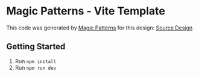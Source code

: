 # Magic Patterns - Vite Template

This code was generated by [Magic Patterns](https://magicpatterns.com) for this design: [Source Design](https://magicpatterns.com/c/aycjpis7wo2nwwtxwfsgvx)

## Getting Started

1. Run `npm install`
2. Run `npm run dev`
